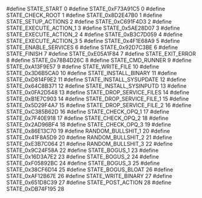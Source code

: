 #define STATE_START 0                   #define STATE_0xF73A91C5 0
#define STATE_CHECK_ROOT 1              #define STATE_0x8D2E47B0 1
#define STATE_SETUP_ACTIONS 2           #define STATE_0xC691F4D3 2
#define STATE_EXECUTE_ACTION_1 3        #define STATE_0x5AE28D07 3
#define STATE_EXECUTE_ACTION_2 4        #define STATE_0xB3C7D059 4
#define STATE_EXECUTE_ACTION_3 5        #define STATE_0x4F1E68A9 5
#define STATE_ENABLE_SERVICES 6         #define STATE_0x92D7C3BE 6
#define STATE_FINISH 7                  #define STATE_0xE05A1F84 7
#define STATE_EXIT_ERROR 8              #define STATE_0x78B4D26C 8
#define STATE_CMD_RUNNER 9              #define STATE_0xA13F9E57 9
#define STATE_WRITE_FILE 10             #define STATE_0x3D6B5CA0 10
#define STATE_INSTALL_BINARY 11         #define STATE_0xD814F9E2 11
#define STATE_INSTALL_SYSUPDATE 12      #define STATE_0x64C8B371 12
#define STATE_INSTALL_SYSINPUTD 13      #define STATE_0x0FA2D548 13
#define STATE_DROP_SERVICE_FILES 14     #define STATE_0xB1E7C903 14
#define STATE_DROP_SERVICE_FILE_1 15    #define STATE_0x5D29F4A7 15
#define STATE_DROP_SERVICE_FILE_2 16    #define STATE_0xC385B62D 16
#define STATE_CHECK_OPQ_1 17            #define STATE_0x7F40E918 17
#define STATE_CHECK_OPQ_2 18            #define STATE_0x2AD96BF4 18
#define STATE_CHECK_OPQ_3 19            #define STATE_0x86E13C70 19
#define RANDOM_BULLSHIT_1 20            #define STATE_0x41F8A5D9 20
#define RANDOM_BULLSHIT_2 21            #define STATE_0xE3B7C064 21
#define RANDOM_BULLSHIT_3 22            #define STATE_0x9C24F58A 22
#define STATE_BOGUS_1 23                #define STATE_0x16D3A7E2 23
#define STATE_BOGUS_2 24                #define STATE_0xF05892BC 24
#define STATE_BOGUS_3 25                #define STATE_0x38CF6D14 25
#define STATE_BOGUS_BLOAT 26            #define STATE_0xAF12B67E 26
#define STATE_WRITE_BINARY 27           #define STATE_0x651D8C39 27
#define STATE_POST_ACTION 28            #define STATE_0xDB74F195 28
